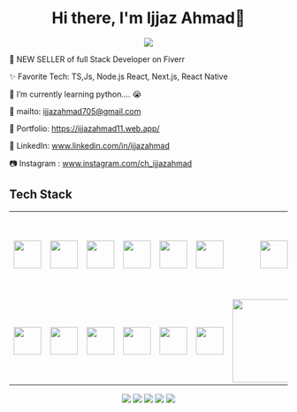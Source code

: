 <body>
  <div align="center">
    <h1> Hi there, I'm Ijjaz Ahmad👋</h1>
  </div>
<p align="center">
<a href="#"><img src="https://readme-typing-svg.herokuapp.com/?lines=Software+Engineer&font=Roboto&size=26&duration=3500&pause=500&center=true&width=500&height=50&color=eab676"></a>

💸 NEW SELLER of full Stack Developer on Fiverr

✨ Favorite Tech: TS,Js, Node.js React, Next.js, React Native

📓 I’m currently learning python.... 😭

📧 mailto:  <a href="mailto:ijjazahmad705@gmail.com" target="blank">ijjazahmad705@gmail.com</a>

🎨 Portfolio: https://ijjazahmad11.web.app/

💼 LinkedIn: www.linkedin.com/in/ijjazahmad

📷 Instagram : www.instagram.com/ch_ijjazahmad
 
<h2>Tech Stack</h2>

<table width="100">
<tr>
  <td align='center' width="100">
        <img src="https://upload.wikimedia.org/wikipedia/commons/thumb/3/38/HTML5_Badge.svg/600px-HTML5_Badge.svg.png"  width="50">
    </td>
 <td align='center' width="100">
        <img src="https://icons.iconarchive.com/icons/ampeross/qetto/256/css-icon.png" width="50">
    </td>
<td align='center' width="100">
        <img src="https://github.com/abranhe/programming-languages-logos/blob/master/src/javascript/javascript.svg" width="50">
    </td>
 <td align='center' width="100">
        <img src="https://www.vectorlogo.zone/logos/reactjs/reactjs-ar21.svg" width="50">
    </td>
    <td align='center' width="100">
        <img src="https://icons.iconarchive.com/icons/arturo-wibawa/akar/256/nextjs-icon.png" width="50">
    </td>
    <td align='center' width="100">
        <img src="https://upload.wikimedia.org/wikipedia/commons/thumb/4/4c/Typescript_logo_2020.svg/1200px-Typescript_logo_2020.svg.png" width="50">
    </td>
    <td align='center' width="100">
        <img src="https://cdn.pixabay.com/photo/2015/04/23/17/41/node-js-736399_1280.png" width="50">
    </td>
    <td align='center' width="100">
        <img src="https://encrypted-tbn0.gstatic.com/images?q=tbn:ANd9GcSsPCoV08UXunOoFFsE5_YckwIYJWcx6bXa-w&s" width="150">
    </td>
    <td align='center' width="100">
        <img src="https://github.com/IjjazAhmad/IjjazAhmad/assets/102515357/c00cc058-90fe-4246-8b87-2ee564ac2f89" width="50">
    </td>
    <td align='center' width="100">
        <img src="https://firebase.google.com/images/lockup.svg" width="100">
    </td>
 
</tr>
<tr>
    <td align='center' width="100">
        <img src="https://cdn3d.iconscout.com/3d/free/thumb/free-github-2950150-2447911.png?f=webp" width="50">
    </td>
    <td align='center' width="100">
        <img src="https://icons.getbootstrap.com/assets/img/icons-hero.png" width="50">
    </td>
    <td align='center' width="100">
        <img src="https://cdn.iconscout.com/icon/free/png-256/free-sass-13-1175092.png"  width="50">
    </td>
    <td align='center' width="100">
        <img src="https://cdn3d.iconscout.com/3d/free/thumb/free-tailwind-9294852-7577995.png?f=webp" width="50">
    </td>
    <td align='center' width="100">
        <img src="https://uploads-ssl.webflow.com/602a49b4c90708f6641a192e/62aaec4339a8f3b14347736a_123_ant-design.259fccdbe1.png" width="50">
    </td>
    <td align='center' width="100">
        <img src="https://img.freepik.com/premium-psd/api-setting-3d-icon_136651-1168.jpg" width="50">
    </td>
    <td align='center' width="100">
        <img src="https://encrypted-tbn0.gstatic.com/images?q=tbn:ANd9GcQ-yZJb0qg2Adf0RP5FeN5N5o7wmJDircWo5g&s" width="150">
    </td>
    <td align='center' width="100">
        <img src="https://cdn.iconscout.com/icon/free/png-256/free-postman-3628992-3030217.png"  width="50">
    </td>
   <td align='center' width="100">
        <img src="https://fiverr-res.cloudinary.com/npm-assets/layout-server/fiverr-og-logo.5fd6463.png" width="50">
    </td>

</tr>

    
</table>
</p>
<p align="center">
<a href="https://www.linkedin.com/in/ijjazahmad/" ><img src="https://img.shields.io/badge/ijjazahmad-0077B5?style=for-the-badge&logo=linkedin&logoColor=white"/></a>
<a href="mailto:ijjazahmad705@gmail.com" ><img src="https://img.shields.io/badge/ijjazahmad-D14836?style=for-the-badge&logo=gmail&logoColor=white"/></a>
<a href="https://www.instagram.com/ch_ijjazahmad"><img src="https://img.shields.io/badge/-@ijjazahmad-E4405F?style=for-the-badge&logo=instagram&logoColor=white"/></a>
<a href="https://www.facebook.com/ijjaz.ahmad.7902/"><img src="https://img.shields.io/badge/ijjazahmad-00B2FF?style=for-the-badge&logo=facebook&logoColor=white"/></a>
<a href="https://twitter.com/ijjaz_ahmad"><img src="https://img.shields.io/badge/ijjazahmad-1DA1F2?style=for-the-badge&logo=twitter&logoColor=white"/></a>
 </p>
 
<br>
